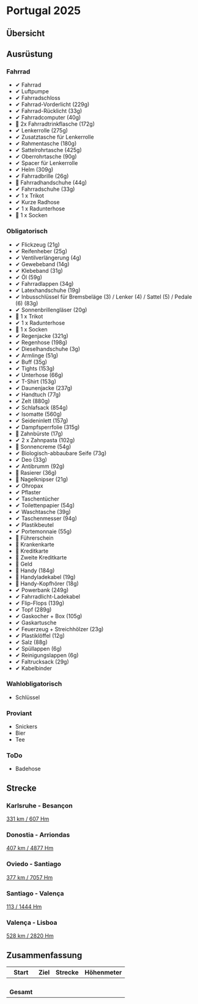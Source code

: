 # Portugal 2025

## Übersicht

## Ausrüstung

### Fahrrad

- ✔  Fahrrad
- ✔  Luftpumpe
- ✔  Fahrradschloss
- ✔  Fahrrad-Vorderlicht (229g)
- ✔  Fahrrad-Rücklicht (33g)
- ✔  Fahrradcomputer (40g)
- 🚨  2x Fahrradtrinkflasche (172g)
- ✔  Lenkerrolle (275g)
- ✔  Zusatztasche für Lenkerrolle
- ✔  Rahmentasche (180g)
- ✔  Sattelrohrtasche (425g)
- ✔  Oberrohrtasche (90g)
- ✔  Spacer für Lenkerrolle
- ✔  Helm (309g)
- ✔  Fahrradbrille (26g)
- 🚨  Fahrradhandschuhe (44g)
- ✔  Fahrradschuhe (33g)
- ✔  1 x Trikot
- ✔  Kurze Radhose
- ✔  1 x Radunterhose
- 🚨  1 x Socken

### Obligatorisch

- ✔  Flickzeug (21g)
- ✔  Reifenheber (25g)
- ✔  Ventilverlängerung (4g)
- ✔  Gewebeband (14g)
- ✔  Klebeband (31g)
- ✔  Öl (59g)
- ✔  Fahrradlappen (34g)
- ✔  Latexhandschuhe (19g)
- ✔  Inbusschlüssel für Bremsbeläge (3) / Lenker (4) / Sattel (5) / Pedale (6) (83g)
- ✔  Sonnenbrillengläser (20g)
- 🚨  1 x Trikot
- ✔  1 x Radunterhose
- 🚨  1 x Socken
- ✔  Regenjacke (321g)
- ✔  Regenhose (198g)
- ✔  Dieselhandschuhe (3g)
- ✔  Armlinge (51g)
- ✔  Buff (35g)
- ✔  Tights (153g)
- ✔  Unterhose (66g)
- ✔  T-Shirt (153g)
- ✔  Daunenjacke (237g)
- ✔  Handtuch (77g)
- ✔  Zelt (880g)
- ✔  Schlafsack (854g)
- ✔  Isomatte (560g)
- ✔  Seideninlett (157g)
- ✔  Dampfsperrfolie (315g)
- 🚨  Zahnbürste (17g)
- ✔  2 x Zahnpasta (102g)
- 🚨  Sonnencreme (54g)
- ✔  Biologisch-abbaubare Seife (73g)
- ✔  Deo (33g)
- ✔  Antibrumm (92g)
- 🚨  Rasierer (36g)
- 🚨  Nagelknipser (21g)
- ✔  Ohropax
- ✔  Pflaster
- ✔  Taschentücher
- ✔  Toilettenpapier (54g)
- ✔  Waschtasche (39g)
- ✔  Taschenmesser (94g)
- ✔  Plastikbeutel
- ✔  Portemonnaie (55g)
- 🚨  Führerschein
- 🚨  Krankenkarte
- 🚨  Kreditkarte
- 🚨  Zweite Kreditkarte
- 🚨  Geld
- 🚨  Handy (184g)
- 🚨  Handyladekabel (19g)
- 🚨  Handy-Kopfhörer (18g)
- ✔  Powerbank (249g)
- ✔  Fahrradlicht-Ladekabel
- ✔  Flip-Flops (139g)
- ✔  Topf (289g)
- ✔  Gaskocher + Box (105g)
- ✔  Gaskartusche
- ✔  Feuerzeug + Streichhölzer (23g)
- ✔  Plastiklöffel (12g)
- ✔  Salz (88g)
- ✔  Spüllappen (6g)
- ✔  Reinigungslappen (6g)
- ✔  Faltrucksack (29g)
- ✔  Kabelbinder

### Wahlobligatorisch

- Schlüssel

### Proviant

- Snickers
- Bier
- Tee

### ToDo

- Badehose

## Strecke

### Karlsruhe - Besançon

[331 km / 607 Hm](http://brouter.de/brouter-web/#map=10/47.1135/6.4792/standard&lonlats=8.401921,48.991885;8.222569,48.866119;8.218439,48.864299;8.21448,48.860925;8.212591,48.859851;8.209459,48.858864;8.204899,48.855313;7.998819,48.71917;7.865921,48.599381;7.762324,48.568521;7.750361,48.560308;7.550056,48.189415;7.533961,48.090346;7.537651,48.058578;7.534819,48.028122;7.52888,48.018255;7.438947,47.802721;6.451378,47.360018;6.339154,47.339345;6.036108,47.231424)

### Donostia - Arriondas

[407 km / 4877 Hm](https://brouter.de/brouter-web/#map=9/43.5535/-4.9054/standard&lonlats=-1.98401,43.318988;-1.957156,43.275679;-2.074178,43.136629;-2.151492,43.121615;-2.187395,43.167508;-2.305112,43.170739;-2.41208,43.215018;-2.625913,43.169043;-3.008136,43.324934;-3.090098,43.310767;-3.118637,43.271362;-3.164942,43.276081;-3.274012,43.244248;-3.277702,43.248957;-3.349427,43.233586;-3.434769,43.269539;-3.434708,43.290436;-3.416805,43.343281;-3.525446,43.452559;-3.698701,43.4729;-3.770113,43.448045;-3.768954,43.440643;-3.814197,43.397707;-3.901734,43.437432;-3.904417,43.436841;-3.905833,43.436514;-3.908107,43.435875;-3.910618,43.434536;-3.913536,43.432884;-3.916991,43.430671;-3.919566,43.42637;-3.92979,43.41908;-3.93465,43.416038;-3.936324,43.414166;-3.937654,43.412468;-3.940465,43.410378;-3.943341,43.409787;-3.946388,43.408198;-3.949993,43.40405;-4.023485,43.389988;-4.033141,43.383969;-4.035791,43.381754;-4.038044,43.380216;-4.039106,43.378008;-4.041343,43.373262;-4.075027,43.379907;-4.355693,43.393703;-4.382472,43.385182;-4.405072,43.389856;-4.448991,43.378916;-4.459462,43.374548;-4.464955,43.372899;-4.503407,43.375517;-4.507763,43.375078;-4.509748,43.374945;-4.511422,43.374828;-4.512956,43.374766;-4.51345,43.374703;-4.514501,43.374664;-4.515628,43.37454;-4.516593,43.374462;-4.517848,43.374345;-4.518739,43.37344;-4.519511,43.372559;-4.520853,43.371061;-4.52199,43.368961;-4.528513,43.362289;-4.531817,43.356889;-4.534425,43.349399;-4.536892,43.334684;-4.544907,43.332293;-4.562974,43.326801;-4.579282,43.328113;-4.764582,43.295778;-5.144777,43.361132;-5.151429,43.364127;-5.160141,43.374426;-5.185161,43.390265&profile=fastbike)

### Oviedo - Santiago

[377 km / 7057 Hm](https://brouter.de/brouter-web/#map=10/42.8644/-7.8429/standard&lonlats=-5.85714,43.360804;-5.865583,43.341347;-5.96034,43.347792;-5.987195,43.309785;-5.989223,43.297667;-5.983365,43.293576;-5.993085,43.276768;-6.035517,43.230259;-6.038446,43.226889;-6.046171,43.214497;-6.082134,43.18218;-6.199121,43.142425;-6.346664,43.285454;-6.807532,43.259769;-7.272477,43.01651;-7.303591,43.022501;-7.420321,43.015572;-7.484093,43.016699;-7.535419,43.011048;-7.539582,43.010578;-7.548755,43.012657;-7.55456,43.012867;-7.563829,43.021207;-7.586703,43.031128;-7.595673,43.037527;-8.3162,42.959596;-8.324246,42.955147;-8.332529,42.949758;-8.337357,42.947514;-8.340619,42.946577;-8.342378,42.944785;-8.425398,42.901244;-8.45192,42.900049;-8.498375,42.891765;-8.508568,42.886606;-8.540282,42.881026&profile=fastbike)

### Santiago - Valença

[113 / 1444 Hm](https://brouter.de/brouter-web/#map=11/42.0919/-8.5776/standard&lonlats=-8.54142,42.875115;-8.54084,42.850563;-8.546205,42.829228;-8.54805,42.80184;-8.551419,42.789464;-8.551569,42.775806;-8.547277,42.691709;-8.552084,42.677324;-8.553972,42.672718;-8.554573,42.669814;-8.555152,42.667668;-8.555603,42.665145;-8.556182,42.661752;-8.556762,42.660127;-8.557534,42.657554;-8.558586,42.654177;-8.559122,42.645954;-8.566418,42.627313;-8.596029,42.58688;-8.60105,42.583138;-8.607574,42.573263;-8.629782,42.543232;-8.635597,42.541765;-8.650768,42.517977;-8.647442,42.516698;-8.661561,42.503854;-8.652849,42.437598;-8.633494,42.43098;-8.624997,42.384432;-8.617723,42.363888;-8.626521,42.160954;-8.654394,42.135532;-8.653128,42.124234;-8.640511,42.081773;-8.638988,42.072536;-8.63807,42.064627;-8.639545,42.063838;-8.641284,42.062056;-8.641906,42.060158;-8.642142,42.057211;-8.642335,42.055554;-8.64285,42.053468;-8.643172,42.051603;-8.643301,42.050392;-8.644604,42.050556;-8.645419,42.050568;-8.646433,42.047954;-8.645983,42.044973;-8.646905,42.042887;-8.647892,42.041356;-8.647957,42.039349;-8.645768,42.034536&profile=fastbike)

### Valença - Lisboa

[528 km / 2820 Hm](https://brouter.de/brouter-web/#map=14/42.0171/-8.6164/standard&lonlats=-8.647184,42.033615;-8.655708,42.024399;-8.690765,41.986611;-8.837986,41.879115;-8.852942,41.861315;-8.873541,41.840361;-8.875108,41.83164;-8.870816,41.761964;-8.876073,41.759228;-8.75252,41.344115;-8.74958,41.341454;-8.73059,41.281418;-8.72838,41.278483;-8.652291,41.139849;-8.645124,41.012354;-8.655102,40.955724;-8.667977,40.871793;-8.657227,40.863713;-8.664694,40.830404;-8.665252,40.828878;-8.671818,40.808904;-8.673663,40.802894;-8.674006,40.793831;-8.790393,40.443696;-8.832235,40.193642;-8.830454,40.19125;-8.830197,40.188971;-8.829982,40.187595;-8.829017,40.182022;-8.830776,40.174611;-8.841655,40.154098;-8.833265,40.100594;-8.831635,40.094489;-8.814812,40.067104;-8.813953,40.058627;-8.823223,40.015779;-9.045954,39.694178;-9.179635,39.411927;-9.331169,39.179209;-9.377056,39.121471;-9.422547,39.008738;-9.418759,38.962312;-9.41539,38.957556;-9.394137,38.941387;-9.402194,38.901356;-9.435496,38.854242;-9.47176,38.8042;-9.480772,38.790221;-9.482403,38.780248;-9.484892,38.709886;-9.41318,38.701387;-9.15748,38.704643;-9.136462,38.706829&profile=fastbike)

## Zusammenfassung

| Start      | Ziel        | Strecke | Höhenmeter |
| ---------- | ----------- | ------- | ---------- |
|  |  |  |  |
|  |  |  |  |
|  |  |  |  |
|  |  |  |  |
| **Gesamt** |  |  |  |

